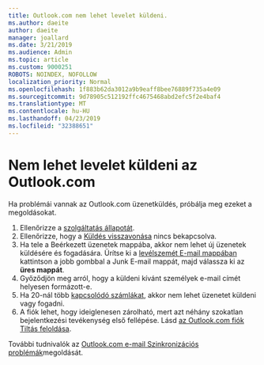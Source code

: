 ```yaml
---
title: Outlook.com nem lehet levelet küldeni.
ms.author: daeite
author: daeite
manager: joallard
ms.date: 3/21/2019
ms.audience: Admin
ms.topic: article
ms.custom: 9000251
ROBOTS: NOINDEX, NOFOLLOW
localization_priority: Normal
ms.openlocfilehash: 1f883b62da3012a9b9eaff8bee76889f735a4e09
ms.sourcegitcommit: 9d78905c512192ffc4675468abd2efc5f2e4baf4
ms.translationtype: MT
ms.contentlocale: hu-HU
ms.lasthandoff: 04/23/2019
ms.locfileid: "32388651"
---
```

# <a name="cant-send-email-in-outlookcom"></a>Nem lehet levelet küldeni az Outlook.com

Ha problémái vannak az Outlook.com üzenetküldés, próbálja meg ezeket a megoldásokat.

1. Ellenőrizze a [szolgáltatás állapotát](https://go.microsoft.com/fwlink/p/?linkid=837482).
1. Ellenőrizze, hogy a [Küldés visszavonása](https://outlook.live.com/mail/options/mail/messageContent/undoSend) nincs bekapcsolva.
1. Ha tele a Beérkezett üzenetek mappába, akkor nem lehet új üzenetek küldésére és fogadására. Ürítse ki a [levélszemét E-mail mappában](https://outlook.live.com/mail/junkemail) kattintson a jobb gombbal a Junk E-mail mappát, majd válassza ki az **üres mappát**.
1. Győződjön meg arról, hogy a küldeni kívánt személyek e-mail címét helyesen formázott-e.
1. Ha 20-nál több [kapcsolódó számlákat](https://outlook.live.com/mail/options/mail/accounts/connected), akkor nem lehet üzenetet küldeni vagy fogadni.
1. A fiók lehet, hogy ideiglenesen zárolható, mert azt néhány szokatlan bejelentkezési tevékenység első fellépése. Lásd [az Outlook.com fiók Tiltás feloldása](https://support.office.com/article/f4ad2701-d166-4d8b-8a6a-9af2a1f8a4c4).

További tudnivalók az [Outlook.com e-mail Szinkronizációs problémák](https://support.office.com/article/d39e3341-8d79-4bf1-b3c7-ded602233642)megoldását.
